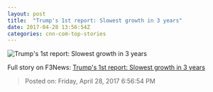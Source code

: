 ```yaml
---
layout: post
title:  "Trump's 1st report: Slowest growth in 3 years"
date: 2017-04-28 13:56:54Z
categories: cnn-com-top-stories
---
```


![Trump's 1st report: Slowest growth in 3 years](http://i2.cdn.turner.com/money/dam/assets/170419155543-trump-buy-american-hire-american-780x439.jpg)




Full story on F3News: [Trump's 1st report: Slowest growth in 3 years](http://www.f3nws.com/n/KzjMcF)

> Posted on: Friday, April 28, 2017 6:56:54 PM
